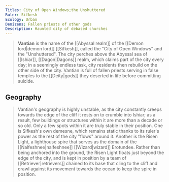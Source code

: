 ```yaml
---
Titles: City of Open Windows;the Unshuttered
Ruler: Sifkesh
Ecology: Urban
Denizens: Fallen priests of other gods
Description: Haunted city of debased churches
---
```


> **Vantian** is the name of the [[Abyssal realm]] of the [[Demon lord|demon lord]] [[Sifkesh]], called the "City of Open Windows" and the "Unshuttered". The city perches above the Abyssal sea of [[Ishiar]], [[Dagon|Dagons]] realm, which claims part of the city every day; in a seemingly endless task, city residents then rebuild on the other side of the city. Vantian is full of fallen priests serving in false temples to the [[Deity|gods]] they deserted in life before committing suicide.


## Geography

> Vantian's geography is highly unstable, as the city constantly creeps towards the edge of the cliff it rests on to crumble into Ishiar; as a result, few buildings or structures within it are more than a decade or so old. Only a few spots within it are truly stable in their position. One is Sifkesh's own demesne, which remains static thanks to its ruler's power as the rest of the city "flows" around it. Another is the Risen Light, a lighthouse spire that serves as the domain of the [[Nalfeshnee|nalfeshnee]] [[Wizard|wizard]] Erotundee. Rather than being anchored into the ground, the Risen Light floats just beyond the edge of the city, and is kept in position by a team of [[Retriever|retrievers]] chained to its base that cling to the cliff and crawl against its movement towards the ocean to keep the spire in position.








